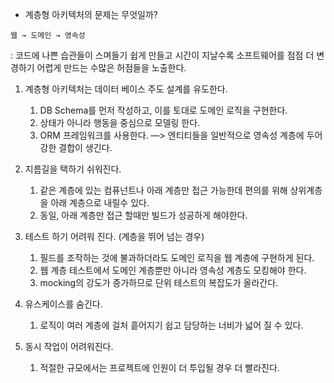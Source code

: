 - 계층형 아키텍처의 문제는 무엇일까?
```
웹 → 도메인 → 영속성
```
: 코드에 나쁜 습관들이 스며들기 쉽게 만들고 시간이 지날수록 소프트웨어를 점점 더 변경하기 어렵게 만드는 수많은 허점들을 노출한다.

1. 계층형 아키텍처는 데이터 베이스 주도 설계를 유도한다.
   1. DB Schema를 먼저 작성하고, 이를 토대로 도메인 로직을 구현한다.
   2. 상태가 아니라 행동을 중심으로 모델링 한다.
   3. ORM 프레임워크를 사용한다. —> 엔티티들을 일반적으로 영속성 계층에 두어 강한 결합이 생긴다.

2. 지름길을 택하기 쉬워진다.
    1. 같은 계층에 있는 컴퓨넌트나 아래 계층만 접근 가능한데 편의를 위해 상위계층을 아래 계층으로 내릴수 있다.
    2. 동일, 아래 계층만 접근 할때만 빌드가 성공하게 해야한다.

3. 테스트 하기 어려워 진다. (계층을 뛰어 넘는 경우)
    1. 필드를 조작하는 것에 불과하더라도 도메인 로직을 웹 계층에 구현하게 된다.
    2. 웹 계층 테스트에서 도메인 계층뿐만 아니라 영속성 계층도 모킹해야 한다.
    3. mocking의 강도가 증가하므로 단위 테스트의 복잡도가 올라간다.
   
4. 유스케이스를 숨긴다.
    1. 로직이 여러 계층에 걸처 흩어지기 쉽고 담당하는 너비가 넓어 질 수 있다.
   
5. 동시 작업이 어려워진다.
    1. 적절한 규모에서는 프로젝트에 인원이 더 투입될 경우 더 빨라진다.